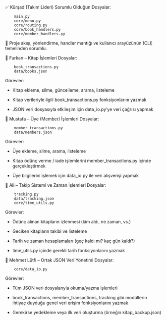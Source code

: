 ✅ Kürşad (Takım Lideri)
Sorumlu Olduğun Dosyalar:

        main.py
        core/menu.py
        core/routing.py
        core/book_handlers.py
        core/member_handlers.py

🧭 Proje akışı, yönlendirme, handler mantığı ve kullanıcı arayüzünün (CLI) temelinden sorumlu.

👤 Furkan – Kitap İşlemleri
Dosyalar:

        book_transactions.py
        data/books.json

Görevler:

- Kitap ekleme, silme, güncelleme, arama, listeleme

- Kitap verileriyle ilgili book_transactions.py fonksiyonlarını yazmak

- JSON veri dosyasıyla etkileşim için data_io.py’ye veri çağrısı yapmak

👤 Mustafa – Üye (Member) İşlemleri
Dosyalar:

        member_transactions.py
        data/members.json

Görevler:

- Üye ekleme, silme, arama, listeleme

- Kitap ödünç verme / iade işlemlerini member_transactions.py içinde gerçekleştirmek

- Üye bilgilerini işlemek için data_io.py ile veri alışverişi yapmak

👤 Ali – Takip Sistemi ve Zaman İşlemleri
Dosyalar:

        tracking.py
        data/tracking.json
        core/time_utils.py

Görevler:

- Ödünç alınan kitapların izlenmesi (kim aldı, ne zaman, vs.)

- Geciken kitapların takibi ve listeleme

- Tarih ve zaman hesaplamaları (geç kaldı mı? kaç gün kaldı?)

- time_utils.py içinde gerekli tarih fonksiyonlarını yazmak

👤 Mehmet Lütfi – Ortak JSON Veri Yönetimi
Dosyalar:

        core/data_io.py

Görevler:

- Tüm JSON veri dosyalarıyla okuma/yazma işlemleri

- book_transactions, member_transactions, tracking gibi modüllerin ihtiyaç duyduğu genel veri erişim fonksiyonlarını yazmak

- Gerekirse yedekleme veya ilk veri oluşturma (örneğin kitap_backup.json)

